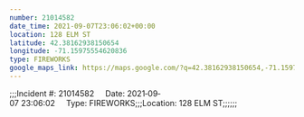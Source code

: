 ```yaml
---
number: 21014582
date_time: 2021-09-07T23:06:02+00:00
location: 128 ELM ST
latitude: 42.38162938150654
longitude: -71.15975554620836
type: FIREWORKS
google_maps_link: https://maps.google.com/?q=42.38162938150654,-71.15975554620836
---
```


;;;Incident #: 21014582     Date: 2021‐09‐07 23:06:02     Type: FIREWORKS;;;Location: 128 ELM ST;;;;;;

